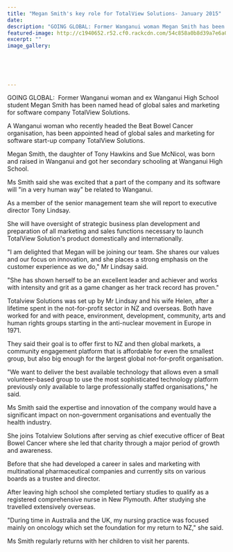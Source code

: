 ```yaml
---
title: "Megan Smith's key role for TotalView Solutions- January 2015"
date: 
description: "GOING GLOBAL: Former Wanganui woman Megan Smith has been named head of global sales and marketing for software company TotalView Solutions, from the Wanganui Chronicle article 21 Jan 2015..."
featured-image: http://c1940652.r52.cf0.rackcdn.com/54c858a0b8d39a7e6a00124e/Megan-Smith-ex-student.jpg
excerpt: ""
image_gallery:
    
    
    
    
    
---
```


<p>GOING GLOBAL: &nbsp;Former Wanganui woman and ex Wanganui High School student Megan Smith has been named head of global sales and marketing for software company TotalView Solutions.</p>
<p>A Wanganui woman who recently headed the Beat Bowel Cancer organisation, has been appointed head of global sales and marketing for software start-up company TotalView Solutions.</p>
<p>Megan Smith, the daughter of Tony Hawkins and Sue McNicol, was born and raised in Wanganui and got her secondary schooling at Wanganui High School.</p>
<p>Ms Smith said she was excited that a part of the company and its software will "in a very human way" be related to Wanganui.</p>
<p>As a member of the senior management team she will report to executive director Tony Lindsay.</p>
<p>She will have oversight of strategic business plan development and preparation of all marketing and sales functions necessary to launch TotalView Solution's product domestically and internationally.</p>
<p>"I am delighted that Megan will be joining our team. She shares our values and our focus on innovation, and she places a strong emphasis on the customer experience as we do," Mr Lindsay said.</p>
<p>"She has shown herself to be an excellent leader and achiever and works with intensity and grit as a game changer as her track record has proven."</p>
<p>Totalview Solutions was set up by Mr Lindsay and his wife Helen, after a lifetime spent in the not-for-profit sector in NZ and overseas. Both have worked for and with peace, environment, development, community, arts and human rights groups starting in the anti-nuclear movement in Europe in 1971.</p>
<p>They said their goal is to offer first to NZ and then global markets, a community engagement platform that is affordable for even the smallest group, but also big enough for the largest global not-for-profit organisation.</p>
<p>"We want to deliver the best available technology that allows even a small volunteer-based group to use the most sophisticated technology platform previously only available to large professionally staffed organisations," he said.</p>
<p>Ms Smith said the expertise and innovation of the company would have a significant impact on non-government organisations and eventually the health industry.</p>
<p>She joins Totalview Solutions after serving as chief executive officer of Beat Bowel Cancer where she led that charity through a major period of growth and awareness.</p>
<p>Before that she had developed a career in sales and marketing with multinational pharmaceutical companies and currently sits on various boards as a trustee and director.</p>
<p>After leaving high school she completed tertiary studies to qualify as a registered comprehensive nurse in New Plymouth. After studying she travelled extensively overseas.</p>
<p>"During time in Australia and the UK, my nursing practice was focused mainly on oncology which set the foundation for my return to NZ," she said.</p>
<p>Ms Smith regularly returns with her children to visit her parents.</p>

